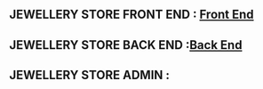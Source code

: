 ## JEWELLERY STORE FRONT END : [Front End](https://github.com/rutujapatil024/JEWELLERY_STORE_FRONTEND)
## JEWELLERY STORE BACK END  :[Back End](https://github.com/rutujapatil024/JEWELLERY_STORE_BACKEND)
## JEWELLERY STORE ADMIN :
